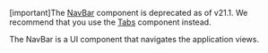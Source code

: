 [important]The [NavBar](/Documentation/ApiReference/UI_Components/dxNavBar/) component is deprecated as of v21.1. We recommend that you use the [Tabs](/Documentation/ApiReference/UI_Components/dxTabs/) component instead.

The NavBar is a UI component that navigates the application views.
